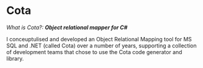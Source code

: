 # Cota

*What is Cota?:* ***Object relational mapper for C#***  

I conceuptulised and developed an Object Relational Mapping tool for MS SQL and .NET (called Cota) over a number of years, supporting a collection of development teams that chose to use the Cota code generator and library.

